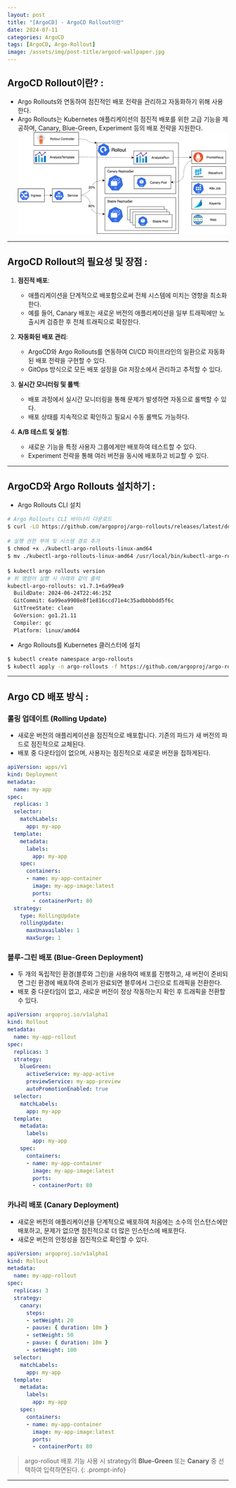 ```yaml
---
layout: post
title: "[ArgoCD] - ArgoCD Rollout이란"
date: 2024-07-11
categories: ArgoCD 
tags: [ArgoCD, Argo-Rollout]
image: /assets/img/post-title/argocd-wallpaper.jpg
---
```


## ArgoCD Rollout이란? :
- Argo Rollouts와 연동하여 점진적인 배포 전략을 관리하고 자동화하기 위해 사용한다.
- Argo Rollouts는 Kubernetes 애플리케이션의 점진적 배포를 위한 고급 기능을 제공하며, Canary, Blue-Green, Experiment 등의 배포 전략을 지원한다.
![argocd rollout 아키텍처](/assets/img/post/ArgoCD/argocd%20rollout%20아키텍처.png)

* * *

## ArgoCD Rollout의 필요성 및 장점 :
1. **점진적 배포**:
    - 애플리케이션을 단계적으로 배포함으로써 전체 시스템에 미치는 영향을 최소화한다.
    - 예를 들어, Canary 배포는 새로운 버전의 애플리케이션을 일부 트래픽에만 노출시켜 검증한 후 전체 트래픽으로 확장한다.

2. **자동화된 배포 관리**:
    - ArgoCD와 Argo Rollouts를 연동하여 CI/CD 파이프라인의 일환으로 자동화된 배포 전략을 구현할 수 있다.
    - GitOps 방식으로 모든 배포 설정을 Git 저장소에서 관리하고 추적할 수 있다.

3. **실시간 모니터링 및 롤백**:
    - 배포 과정에서 실시간 모니터링을 통해 문제가 발생하면 자동으로 롤백할 수 있다.
    - 배포 상태를 지속적으로 확인하고 필요시 수동 롤백도 가능하다.

4. **A/B 테스트 및 실험**:
    - 새로운 기능을 특정 사용자 그룹에게만 배포하여 테스트할 수 있다.
    - Experiment 전략을 통해 여러 버전을 동시에 배포하고 비교할 수 있다.

* * *

## ArgoCD와 Argo Rollouts 설치하기 :
- Argo Rollouts CLI 설치

```bash
# Argo Rollouts CLI 바이너리 다운로드
$ curl -LO https://github.com/argoproj/argo-rollouts/releases/latest/download/kubectl-argo-rollouts-linux-amd64

# 실행 권한 부여 및 시스템 경로 추가
$ chmod +x ./kubectl-argo-rollouts-linux-amd64
$ mv ./kubectl-argo-rollouts-linux-amd64 /usr/local/bin/kubectl-argo-rollouts

$ kubectl argo rollouts version
# 위 명령어 실행 시 아래와 같이 출력
kubectl-argo-rollouts: v1.7.1+6a99ea9
  BuildDate: 2024-06-24T22:46:25Z
  GitCommit: 6a99ea9908e8f1e816ccd71e4c35adbbbbdd5f6c
  GitTreeState: clean
  GoVersion: go1.21.11
  Compiler: gc
  Platform: linux/amd64
```

- Argo Rollouts를 Kubernetes 클러스터에 설치

```bash
$ kubectl create namespace argo-rollouts
$ kubectl apply -n argo-rollouts -f https://github.com/argoproj/argo-rollouts/releases/latest/download/install.yaml
```

* * *

## Argo CD 배포 방식 :
### 롤링 업데이트 (Rolling Update)
- 새로운 버전의 애플리케이션을 점진적으로 배포합니다. 기존의 파드가 새 버전의 파드로 점진적으로 교체된다.
- 배포 중 다운타임이 없으며, 사용자는 점진적으로 새로운 버전을 접하게된다.

```yaml
apiVersion: apps/v1
kind: Deployment
metadata:
  name: my-app
spec:
  replicas: 3
  selector:
    matchLabels:
      app: my-app
  template:
    metadata:
      labels:
        app: my-app
    spec:
      containers:
      - name: my-app-container
        image: my-app-image:latest
        ports:
        - containerPort: 80
  strategy:
    type: RollingUpdate
    rollingUpdate:
      maxUnavailable: 1
      maxSurge: 1
```

### 블루-그린 배포 (Blue-Green Deployment)
- 두 개의 독립적인 환경(블루와 그린)을 사용하여 배포를 진행하고, 새 버전이 준비되면 그린 환경에 배포하여 준비가 완료되면 블루에서 그린으로 트래픽을 전환한다.
- 배포 중 다운타임이 없고, 새로운 버전이 정상 작동하는지 확인 후 트래픽을 전환할 수 있다.

```yaml
apiVersion: argoproj.io/v1alpha1
kind: Rollout
metadata:
  name: my-app-rollout
spec:
  replicas: 3
  strategy:
    blueGreen:
      activeService: my-app-active
      previewService: my-app-preview
      autoPromotionEnabled: true
  selector:
    matchLabels:
      app: my-app
  template:
    metadata:
      labels:
        app: my-app
    spec:
      containers:
      - name: my-app-container
        image: my-app-image:latest
        ports:
        - containerPort: 80
```

### 카나리 배포 (Canary Deployment)
- 새로운 버전의 애플리케이션을 단계적으로 배포하여 처음에는 소수의 인스턴스에만 배포하고, 문제가 없으면 점진적으로 더 많은 인스턴스에 배포한다.
- 새로운 버전의 안정성을 점진적으로 확인할 수 있다.

```yaml
apiVersion: argoproj.io/v1alpha1
kind: Rollout
metadata:
  name: my-app-rollout
spec:
  replicas: 3
  strategy:
    canary:
      steps:
      - setWeight: 20
      - pause: { duration: 10m }
      - setWeight: 50
      - pause: { duration: 10m }
      - setWeight: 100
  selector:
    matchLabels:
      app: my-app
  template:
    metadata:
      labels:
        app: my-app
    spec:
      containers:
      - name: my-app-container
        image: my-app-image:latest
        ports:
        - containerPort: 80
```

> argo-rollout 배포 기능 사용 시 strategy의 **Blue-Green** 또는 **Canary** 중 선택하여 입력하면된다.
{: .prompt-info}

* * *